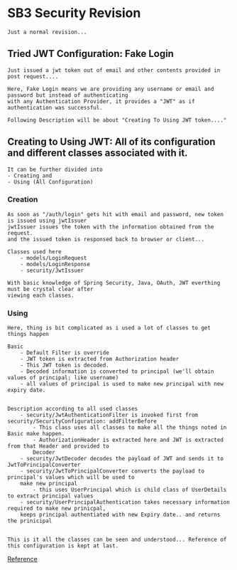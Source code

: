 # SB3 Security Revision
    Just a normal revision...


## Tried JWT Configuration: Fake Login
    Just issued a jwt token out of email and other contents provided in post request....

    Here, Fake Login means we are providing any username or email and password but instead of authenticating 
    with any Authentication Provider, it provides a "JWT" as if authentication was successful.

    Following Description will be about "Creating To Using JWT token...."

## Creating to Using JWT: All of its configuration and different classes associated with it.
    It can be further divided into 
    - Creating and
    - Using (All Configuration)


### Creation
    As soon as "/auth/login" gets hit with email and password, new token is issued using jwtIssuer
    jwtIssuer issues the token with the information obtained from the request.
    and the issued token is responsed back to browser or client...

    Classes used here
        - models/LoginRequest
        - models/LoginResponse
        - security/JwtIssuer

    With basic knowledge of Spring Security, Java, OAuth, JWT everthing must be crystal clear after
    viewing each classes.


### Using
    Here, thing is bit complicated as i used a lot of classes to get things happen

    Basic
        - Default Filter is override
        - JWT token is extracted from Authorization header
        - This JWT token is decoded.
        - Decoded information is converted to principal (we'll obtain values of principal; like username)
        - all values of principal is used to make new principal with new expiry date.


    Description according to all used classes
        - security/JwtAuthenticationFilter is invoked first from security/SecurityConfiguration: addFilterBefore
            - This class uses all classes to make all the things noted in Basic make happen.
            - AuthorizationHeader is extracted here and JWT is extracted from that Header and provided to
            Decoder
        - security/JwtDecoder decodes the payload of JWT and sends it to JwtToPrincipalConverter
        - security/JwtToPrincipalConverter converts the payload to principal's values which will be used to
        make new principal
            - this uses UserPrincipal which is child class of UserDetails to extract principal values
        - security/UserPrincipalAuthentication takes necessary information required to make new prinicpal,
        keeps principal authentiated with new Expiry date.. and returns the prinicipal


    This is it all the classes can be seen and understood... Reference of this configuration is kept at last.


[Reference](https://www.youtube.com/playlist?list=PLVuqGBBX_tP3KmownF68ifFmgPQt-ujBg)

